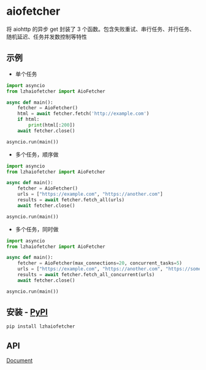 # aiofetcher
将 aiohttp 的异步 get 封装了 3 个函数。包含失败重试、串行任务、并行任务、随机延迟、任务并发数控制等特性
## 示例
- 单个任务
```python
import asyncio
from lzhaiofetcher import AioFetcher

async def main():
	fetcher = AioFetcher()
	html = await fetcher.fetch('http://example.com')
	if html:
		print(html[:200])
	await fetcher.close()

asyncio.run(main())
```
- 多个任务，顺序做
```python
import asyncio
from lzhaiofetcher import AioFetcher

async def main():
	fetcher = AioFetcher()
	urls = ["https://example.com", "https://another.com"]
	results = await fetcher.fetch_all(urls)
	await fetcher.close()

asyncio.run(main())
```
- 多个任务，同时做
```python
import asyncio
from lzhaiofetcher import AioFetcher

async def main():
	fetcher = AioFetcher(max_connections=20, concurrent_tasks=5)
	urls = ["https://example.com", "https://another.com", "https://something.com"]
	results = await fetcher.fetch_all_concurrent(urls)
	await fetcher.close()

asyncio.run(main())
```

## 安装 - [PyPI](https://pypi.org/project/lzhaiofetcher/)
```bash
pip install lzhaiofetcher
```
## API
[Document](https://zhhtdm.github.io/aio-fetcher)
